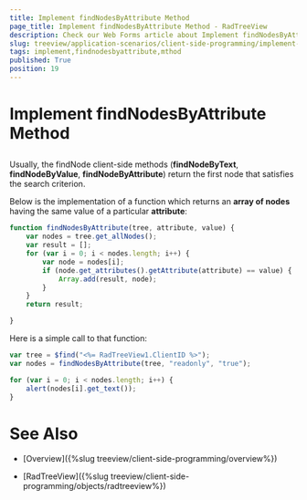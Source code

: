 ```yaml
---
title: Implement findNodesByAttribute Method
page_title: Implement findNodesByAttribute Method - RadTreeView
description: Check our Web Forms article about Implement findNodesByAttribute Method.
slug: treeview/application-scenarios/client-side-programming/implement-findnodesbyattribute-mthod
tags: implement,findnodesbyattribute,mthod
published: True
position: 19
---
```


# Implement findNodesByAttribute Method



## 

Usually, the findNode client-side methods (**findNodeByText**, **findNodeByValue**, **findNodeByAttribute**) return the first node that satisfies the search criterion.

Below is the implementation of a function which returns an **array of nodes** having the same value of a particular **attribute**:

````JavaScript
function findNodesByAttribute(tree, attribute, value) {
    var nodes = tree.get_allNodes();
    var result = [];
    for (var i = 0; i < nodes.length; i++) {
        var node = nodes[i];
        if (node.get_attributes().getAttribute(attribute) == value) {
            Array.add(result, node);
        }
    }
    return result;

}
````


Here is a simple call to that function:

````JavaScript	
var tree = $find("<%= RadTreeView1.ClientID %>");
var nodes = findNodesByAttribute(tree, "readonly", "true");

for (var i = 0; i < nodes.length; i++) {
    alert(nodes[i].get_text());
}
````





# See Also

 * [Overview]({%slug treeview/client-side-programming/overview%})

 * [RadTreeView]({%slug treeview/client-side-programming/objects/radtreeview%})
